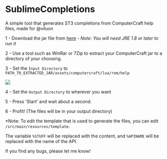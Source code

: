 # SublimeCompletions

A simple tool that generates ST3 completions from ComputerCraft help files, made for @viluon

1 - Download the jar file from [here](https://www.dropbox.com/s/2w82jkniw4y4mk4/ST3_generator_v0.5.6.jar?dl=1) - *Note: You will need JRE 1.8 or later to run it*

2 - Use a tool such as WinRar or 7Zip to extract your ComputerCraft jar to a directory of your choosing.

3 - Set the `Input Directory` to `PATH_TO_EXTRACTED_JAR/assets/computercraft/lua/rom/help`

![](http://i.imgur.com/7UHsDO4.png)

4 - Set the `Output Directory` to wherever you want

5 - Press 'Start' and wait about a second.

6 - Profit! (The files will be in your output directory)

*Note: To edit the template that is used to generate the files, you can edit `/src/main/resources/template`.

The variable `%STUFF` will be replaced with the content, and `%APINAME` will be replaced with the name of the API.

If you find any bugs, please let me know!
